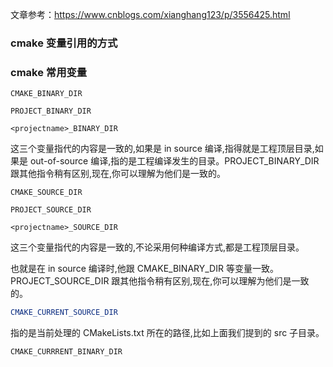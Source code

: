 文章参考：https://www.cnblogs.com/xianghang123/p/3556425.html



### cmake 变量引用的方式





### cmake 常用变量

```shell
CMAKE_BINARY_DIR

PROJECT_BINARY_DIR

<projectname>_BINARY_DIR
```

这三个变量指代的内容是一致的,如果是 in source 编译,指得就是工程顶层目录,如果是 out-of-source 编译,指的是工程编译发生的目录。PROJECT_BINARY_DIR 跟其他指令稍有区别,现在,你可以理解为他们是一致的。



```shell
CMAKE_SOURCE_DIR

PROJECT_SOURCE_DIR

<projectname>_SOURCE_DIR
```

这三个变量指代的内容是一致的,不论采用何种编译方式,都是工程顶层目录。

也就是在 in source 编译时,他跟 CMAKE_BINARY_DIR 等变量一致。
PROJECT_SOURCE_DIR 跟其他指令稍有区别,现在,你可以理解为他们是一致的。



```cmake
CMAKE_CURRENT_SOURCE_DIR
```

指的是当前处理的 CMakeLists.txt 所在的路径,比如上面我们提到的 src 子目录。



```
CMAKE_CURRRENT_BINARY_DIR
```

